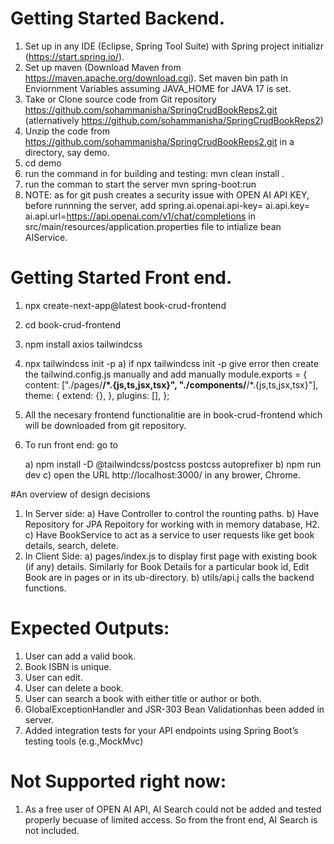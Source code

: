 # Getting Started Backend.
1) Set up in any IDE (Eclipse, Spring Tool Suite) with Spring project initializr (https://start.spring.io/).
2) Set up maven (Download Maven from https://maven.apache.org/download.cgi). Set maven bin path in Enviornment Variables assuming JAVA_HOME for JAVA 17  is set.
3) Take or Clone source code from Git repository https://github.com/sohammanisha/SpringCrudBookReps2.git (atlernatively https://github.com/sohammanisha/SpringCrudBookReps2)
4) Unzip the code from https://github.com/sohammanisha/SpringCrudBookReps2.git in a directory, say demo. 
5) cd demo
5) run the command in for building and testing: mvn clean install .
6) run the comman to start the server mvn spring-boot:run
7) NOTE: as for git push creates a security issue with OPEN AI API KEY, before runnning the server, add spring.ai.openai.api-key=<Your OPEN AI KEY>
ai.api.key=<Your OPEN AI KEY>
ai.api.url=https://api.openai.com/v1/chat/completions in src/main/resources/application.properties file to intialize bean AIService.

# Getting Started Front end.
1) npx create-next-app@latest book-crud-frontend
2) cd book-crud-frontend
3) npm install axios tailwindcss
4) npx tailwindcss init -p
   a) if npx tailwindcss init -p give error then create the tailwind.config.js manually and add manually module.exports = {
  content: ["./pages/**/*.{js,ts,jsx,tsx}", "./components/**/*.{js,ts,jsx,tsx}"],
  theme: {
    extend: {},
  },
  plugins: [],
}; 
5) All the necesary frontend functionalitie are in book-crud-frontend which will be downloaded from git repository.
6) To run front end: go to 

	a) npm install -D @tailwindcss/postcss postcss autoprefixer
	b) npm run dev
	c) open the	URL http://localhost:3000/ in any brower, Chrome. 

#An overview of design decisions
1) In Server side:
	a) Have Controller to control the rounting paths.
	b) Have Repository for JPA Repoitory for working with in memory database, H2.
	c) Have BookService to act as a service to user requests like get book details, search, delete.
2) In Client Side:
	a) pages/index.js to display first page with existing book (if any) details. Similarly for Book Details for a particular book id, Edit Book are in pages or in its ub-directory.
	b) utils/api.j calls the backend functions.
# Expected Outputs:
1) User can add a valid book.
2) Book ISBN is unique.
3) User can edit.
4) User can delete a book.
5) User can search a book with either title or author or both.
6) GlobalExceptionHandler and JSR-303 Bean Validationhas been added in server.
7) Added integration tests for your API endpoints using Spring Boot’s testing tools (e.g.,MockMvc)

# Not Supported right now:
1) As a free user of OPEN AI API, AI Search could not be added and tested properly becuase of limited access. So from the front end, AI Search is not included.